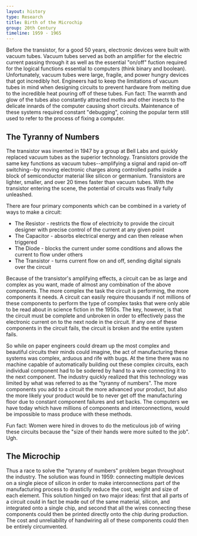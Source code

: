 ```yaml
---
layout: history
type: Research
title: Birth of the Microchip
group: 20th Century
timeline: 1959 - 1965
---
```


Before the transistor, for a good 50 years, electronic devices were built with vacuum tubes. Vacuum tubes served as both an amplifier for the electric current passing through it as well as the essential "on/off" fuction required for the logical functions essential to computers (think binary and boolean). Unfortunately, vacuum tubes were large, fragile, and power hungry devices that got incredibly hot. Engineers had to keep the limitations of vacuum tubes in mind when designing circuits to prevent hardware from melting due to the incredible heat pouring off of these tubes. Fun fact: The warmth and glow of the tubes also constantly attracted moths and other insects to the delicate innards of the computer causing short circuits. Maintenance of these systems required constant "debugging", coining the popular term still used to refer to the process of fixing a computer.

<h2>The Tyranny of Numbers</h2>

The transistor was invented in 1947 by a group at Bell Labs and quickly replaced vacuum tubes as the superior technology. Transistors provide the same key functions as vacuum tubes--amplifying a signal and rapid on-off switching--by moving electronic charges along controlled paths inside a block of semiconductor material like silicon or germanium. Transistors are lighter, smaller, and over 20 times faster than vacuum tubes. With the transistor entering the scene, the potential of circuits was finally fully unleashed. 

There are four primary components which can be combined in a variety of ways to make a circuit:
<ul>
<li>The Resistor - restricts the flow of electricity to provide the circuit designer with precise control of the current at any given point</li> 
<li>The Capacitor - absorbs electrical energy and can then release when triggered</li>
<li>The Diode -  blocks the current under some conditions and allows the current to flow under others</li>
<li>The Transistor - turns current flow on and off, sending digital signals over the circuit</li>
</ul>

Because of the transistor's amplifying effects, a circuit can be as large and complex as you want, made of almost any combination of the above components. The more complex the task the circuit is performing, the more components it needs. A circuit can easily require thousands if not millions of these components to perform the type of complex tasks that were only able to be read about in science fiction in the 1950s. The key, however, is that the circuit must be complete and unbroken in order to effectively pass the electronic current on to the next node in the circuit. If any one of these components in the circuit fails, the circuit is broken and the entire system fails. 

So while on paper engineers could dream up the most complex and beautiful circuits their minds could imagine, the act of manufacturing these systems was complex, arduous and rife with bugs. At the time there was no machine capable of automatically building out these complex circuits, each individual component had to be sodered by hand to a wire connecting it to the next component. The industry quickly realized that this technology was limited by what was referred to as the "tyranny of numbers". The more components you add to a circuit the more advanced your product, but also the more likely your product would be to never get off the manufacturing floor due to constant component failures and set backs. The computers we have today which have millions of components and interconnections, would be impossible to mass produce with these methods. 

Fun fact: Women were hired in droves to do the meticulous job of wiring these circuits because the "size of their hands were more suited to the job". Ugh.

<h2>The Microchip</h2>
Thus a race to solve the "tyranny of numbers" problem began throughout the industry. The solution was found in 1959: connecting multiple devices on a single piece of silicon in order to make interconnections part of the manufacturing process to drasticlly reduce the cost, weight and size of each element. This solution hinged on two major ideas: first that all parts of a circuit could in fact be made out of the same material, silicon, and integrated onto a single chip, and second that all the wires connecting these components could then be printed directly onto the chip during production. The cost and unreliability of handwiring all of these components could then be entirely circumvented.

